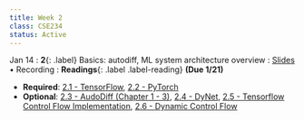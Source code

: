 ```yaml
---
title: Week 2
class: CSE234
status: Active
---
```


Jan 14
: **2**{: .label} Basics: autodiff, ML system architecture overview
  : [Slides](assets/slides/jan14.pdf) &#8226; Recording
: **Readings**{: .label .label-reading} **(Due 1/21)**
  * **Required**: [2.1 - TensorFlow](https://arxiv.org/abs/1605.08695), [2.2 - PyTorch](https://arxiv.org/abs/1912.01703)
  * **Optional**: [2.3 - AudoDiff (Chapter 1 - 3)](https://arxiv.org/pdf/1502.05767), [2.4 - DyNet](https://arxiv.org/pdf/1701.03980), [2.5 - Tensorflow Control Flow Implementation](https://download.tensorflow.org/paper/white_paper_tf_control_flow_implementation_2017_11_1.pdf), [2.6 - Dynamic Control Flow](https://arxiv.org/pdf/1805.01772)
